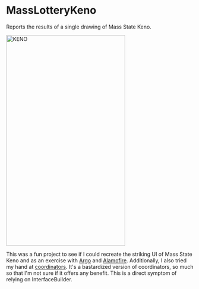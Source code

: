 # MassLotteryKeno
Reports the results of a single drawing of Mass State Keno.

<img src="https://raw.githubusercontent.com/jkereako/MassStateKeno/master/Images/screen.png" alt="KENO" width="320" height="568" />

This was a fun project to see if I could recreate the striking UI of Mass State
Keno and as an exercise with [Argo] and [Alamofire]. Additionally, I also tried
my hand at [coordinators][coord]. It's a bastardized version of coordinators, so
much so that I'm not sure if it offers any benefit. This is a direct symptom of
relying on InterfaceBuilder.

[Argo]: https://github.com/thoughtbot/Argo
[Alamofire]: https://github.com/Alamofire/Alamofire
[coord]: http://khanlou.com/2015/10/coordinators-redux/

